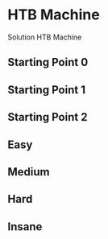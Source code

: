 # HTB Machine
Solution HTB Machine

## Starting Point 0

## Starting Point 1

## Starting Point 2

## Easy

## Medium

## Hard

## Insane


